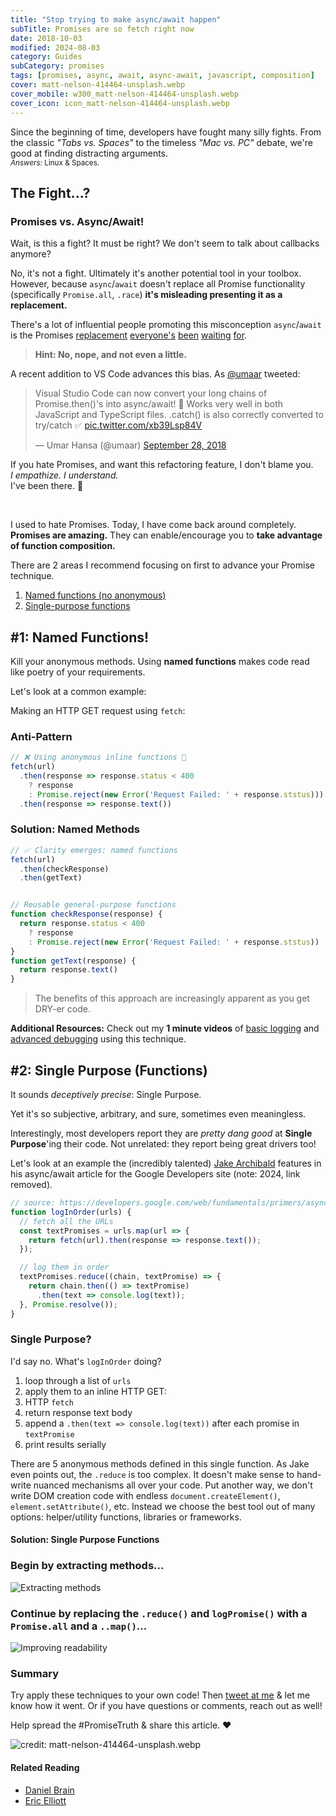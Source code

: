 ```yaml
---
title: "Stop trying to make async/await happen"
subTitle: Promises are so fetch right now
date: 2018-10-03
modified: 2024-08-03
category: Guides
subCategory: promises
tags: [promises, async, await, async-await, javascript, composition]
cover: matt-nelson-414464-unsplash.webp
cover_mobile: w300_matt-nelson-414464-unsplash.webp
cover_icon: icon_matt-nelson-414464-unsplash.webp
---
```


Since the beginning of time, developers have fought many silly fights. From the classic _"Tabs vs. Spaces"_ to the timeless _"Mac vs. PC"_ debate, we're good at finding distracting arguments.
<br />
<small>_Answers:_ Linux & Spaces.</small>

<!-- We're going to look at 2 rules to improve your life with Promises. -->

## The Fight...?

### Promises vs. Async/Await!

Wait, is this a fight? It must be right? We don't seem to talk about callbacks anymore?

No, it's not a fight. Ultimately it's another potential tool in your toolbox. However, because `async`/`await` doesn't replace all Promise functionality (specifically `Promise.all`, `.race`) **it's misleading presenting it as a replacement.**

There's a lot of influential people promoting this misconception `async`/`await` is the Promises [replacement](https://developers.google.com/web/fundamentals/primers/async-functions) [everyone's](https://hackernoon.com/6-reasons-why-javascripts-async-await-blows-promises-away-tutorial-c7ec10518dd9) [been](https://twitter.com/umaar/status/1045655069478334464) [waiting](http://2ality.com/2017/08/promise-try.html#why-not-just-use-async-functions) [for](https://dzone.com/articles/javascript-promises-and-why-asyncawait-wins-the-ba).

> **Hint: No, nope, and not even a little.**


A recent addition to VS Code advances this bias. As [@umaar](https://twitter.com/umaar) tweeted:

<blockquote class="twitter-tweet" data-lang="en"><p lang="en" dir="ltr">Visual Studio Code can now convert your long chains of Promise.then()&#39;s into async/await! 🎊 Works very well in both JavaScript and TypeScript files. .catch() is also correctly converted to try/catch ✅ <a href="https://t.co/xb39Lsp84V">pic.twitter.com/xb39Lsp84V</a></p>&mdash; Umar Hansa (@umaar) <a href="https://twitter.com/umaar/status/1045655069478334464?ref_src=twsrc%5Etfw">September 28, 2018</a></blockquote>

<!-- Sure, it's an impressive addition to an already amazing list of features. -->

If you hate Promises, and want this refactoring feature, I don't blame you.
<br />
_I empathize. I understand._
<br />
I've been there. 🤗

<br />

I used to hate Promises. Today, I have come back around completely. **Promises are amazing.** They can enable/encourage you to **take advantage of function composition.**

There are 2 areas I recommend focusing on first to advance your Promise technique.

1. [Named functions (no anonymous)](#rule-1)
1. [Single-purpose functions](#rule-2)

<h2 id="rule-1">#1: Named Functions!</h2>

Kill your anonymous methods. Using **named functions** makes code read like poetry of your requirements.

Let's look at a common example:

Making an HTTP GET request using `fetch`:

<!-- the fetch specification states [HTTP status codes](https://http.cat/) over 400 or 500 **do not automatically trigger an error.** The default in many AJAX libraries (jQuery, axios). -->

<!-- Before we see the solution, look over a common "recommended" implementation: -->

### Anti-Pattern

```js
// ❌ Using anonymous inline functions 💩
fetch(url)
  .then(response => response.status < 400
    ? response
    : Promise.reject(new Error('Request Failed: ' + response.ststus)))
  .then(response => response.text())
```

### Solution: Named Methods

```js
// ✅ Clarity emerges: named functions
fetch(url)
  .then(checkResponse)
  .then(getText)


// Reusable general-purpose functions
function checkResponse(response) {
  return response.status < 400
    ? response
    : Promise.reject(new Error('Request Failed: ' + response.ststus))
}
function getText(response) {
  return response.text()
}
```

> The benefits of this approach are increasingly apparent as you get DRY-er code.

**Additional Resources:** Check out my **1 minute videos** of [basic logging](https://youtu.be/xR_MZE1SIkk) and [advanced debugging](https://youtu.be/P_tghqWj72M) using this technique.

<h2 id="rule-2">#2: Single Purpose (Functions)</h2>

It sounds _deceptively precise_: Single Purpose.

Yet it's so subjective, arbitrary, and sure, sometimes even meaningless.

<!-- Instead of arguing if a given function is sufficiently focused.

I came up with a rough measure for this: `Purpose Cost`. The higher the score, more likely it's doing too much.

```js
// 1 point: the return & ternary are effectively a one-liner
function checkResponse(response) {
  return response.status < 400
    ? response
    : Promise.reject(new Error('Request Failed: ' + response.ststus))
}
// 1 point: the return & expression are also effectively a one-liner
function getText(response) {
  return response.text()
}
```

Given a function's code, add 1 point for every line containing any of: `if`, `return`, ternary, `for`, `const`, `let`, `var`, `switch`, `while`, `[].map/filter/reduce/etc`. Add 1 point for each instruction (ignore extra lines from whitespace). A number of chained expressions or methods only count for 1 point.

Whew, that was a bit of jargon.
 -->

Interestingly, most developers report they are _pretty dang good_ at **Single Purpose**'ing their code. Not unrelated: they report being great drivers too!

<!-- This **isn't a unique issue with Promises**, array methods and all other HoF-based (Higher Order Function) APIs have the same ergonomics. -->

Let's look at an example the (incredibly talented) [Jake Archibald](https://twitter.com/jaffathecake) features in his async/await article for the Google Developers site (note: 2024, link removed).

<!--
Let's look at one of the so called "❌ Not recommended" Promise examples. (The description is "say we wanted to fetch a series URLs and log them as soon as possible, in the correct order.") -->

```js
// source: https://developers.google.com/web/fundamentals/primers/async-functions
function logInOrder(urls) {
  // fetch all the URLs
  const textPromises = urls.map(url => {
    return fetch(url).then(response => response.text());
  });

  // log them in order
  textPromises.reduce((chain, textPromise) => {
    return chain.then(() => textPromise)
      .then(text => console.log(text));
  }, Promise.resolve());
}
```

### Single Purpose?

I'd say no. What's `logInOrder` doing?

1. loop through a list of `urls`
1. apply them to an inline HTTP GET:
  1. HTTP `fetch`
  1. return response text body
1. append a `.then(text => console.log(text))` after each promise in `textPromise`
  1. print results serially

There are 5 anonymous methods defined in this single function. As Jake even points out, the `.reduce` is too complex. It doesn't make sense to hand-write nuanced mechanisms all over your code. Put another way, we don't write DOM creation code with endless `document.createElement()`, `element.setAttribute()`, etc. Instead we choose the best tool out of many options: helper/utility functions, libraries or frameworks.

<!-- We need to isolate each 'step' that's going on: there's an HTTP request, a transform for a list of URLs into a list of results. Also a `console.log` is needed. -->

<!-- > 🤔 Why do `Promises` cause developers to abandon practices we use elsewhere? -->

<!-- **Note:** If the intention was to _initiate requests_ in a sequence, instead of merely printing the results out in order, this code doesn't actually do that. We'll refactor accordingly. -->



#### Solution: Single Purpose Functions

### Begin by **extracting methods**...

![](async-refactor-google-extract-methods-resized-75.webp "Extracting methods")

### Continue by replacing the `.reduce()` and `logPromise()` with a `Promise.all` and a `..map()`...

![](async-refactor-google-chain-methods-resized-75.webp "Improving readability")


### Summary

Try apply these techniques to your own code! Then [tweet at me](https://twitter.com/justsml) & let me know how it went. Or if you have questions or comments, reach out as well!

Help spread the #PromiseTruth & share this article. ❤️

![credit: matt-nelson-414464-unsplash.webp](matt-nelson-414464-unsplash.webp)

#### Related Reading

* [Daniel Brain](https://medium.com/@bluepnume/even-with-async-await-you-probably-still-need-promises-9b259854c161)
* [Eric Elliott](https://twitter.com/_ericelliott?lang=en)
